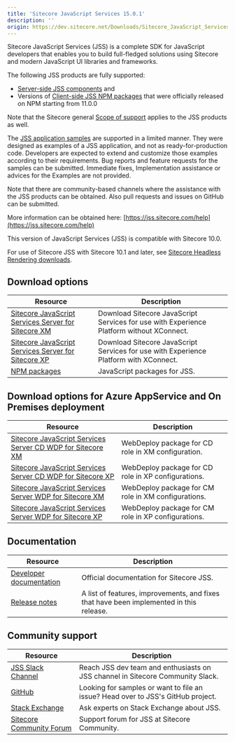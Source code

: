 ```yaml
---
title: 'Sitecore JavaScript Services 15.0.1'
description: ''
origin: https://dev.sitecore.net/Downloads/Sitecore_JavaScript_Services/150/Sitecore_JavaScript_Services_1501
---
```


Sitecore JavaScript Services (JSS) is a complete SDK for JavaScript developers that enables you to build full-fledged solutions using Sitecore and modern JavaScript UI libraries and frameworks.

The following JSS products are fully supported:

- [Server-side JSS components](/downloads/Sitecore_JavaScript_Services) and
- Versions of [Client-side JSS NPM packages](https://github.com/Sitecore/jss/tree/dev/packages) that were officially released on NPM starting from 11.0.0

Note that the Sitecore general [Scope of support](https://kb.sitecore.net/articles/463549#ScopeOfSupport) applies to the JSS products as well.

The [JSS application samples](https://github.com/Sitecore/jss/tree/dev/samples) are supported in a limited manner. They were designed as examples of a JSS application, and not as ready-for-production code. Developers are expected to extend and customize those examples according to their requirements. Bug reports and feature requests for the samples can be submitted. Immediate fixes, Implementation assistance or advices for the Examples are not provided.

Note that there are community-based channels where the assistance with the JSS products can be obtained. Also pull requests and issues on GitHub can be submitted.

More information can be obtained here: [https://jss.sitecore.com/help](https://jss.sitecore.com/help)

  <Alert variant='warning' mb={4}>
    <AlertIcon />


This version of JavaScript Services (JSS) is compatible with Sitecore 10.0.

For use of Sitecore JSS with Sitecore 10.1 and later, see [Sitecore Headless Rendering downloads](/downloads/Sitecore_Headless_Rendering).

  </Alert>


## Download options

| Resource                                                                                                                                                                                                                                                                                          | Description                                                                              |
| ------------------------------------------------------------------------------------------------------------------------------------------------------------------------------------------------------------------------------------------------------------------------------------------------- | ---------------------------------------------------------------------------------------- |
| [Sitecore JavaScript Services Server for Sitecore XM](https://scdp.blob.core.windows.net/downloads/Sitecore%20JavaScript%20Services/150/Sitecore%20JavaScript%20Services%201501/Secure/ZIP/Sitecore%20JavaScript%20Services%20Server%20for%20Sitecore%2010.0.0%20XM%2015.0.1%20rev.%20201112.zip) | Download Sitecore JavaScript Services for use with Experience Platform without XConnect. |
| [Sitecore JavaScript Services Server for Sitecore XP](https://scdp.blob.core.windows.net/downloads/Sitecore%20JavaScript%20Services/150/Sitecore%20JavaScript%20Services%201501/Secure/ZIP/Sitecore%20JavaScript%20Services%20Server%20for%20Sitecore%2010.0.0%20XP%2015.0.1%20rev.%20201112.zip) | Download Sitecore JavaScript Services for use with Experience Platform with XConnect.    |
| [NPM packages](https://www.npmjs.com/org/sitecore-jss)                                                                                                                                                                                                                                            | JavaScript packages for JSS.                                                             |

## Download options for Azure AppService and On Premises deployment

| Resource                                                                                                                                                                                                                                                                                                            | Description                                         |
| ------------------------------------------------------------------------------------------------------------------------------------------------------------------------------------------------------------------------------------------------------------------------------------------------------------------- | --------------------------------------------------- |
| [Sitecore JavaScript Services Server CD WDP for Sitecore XM](https://scdp.blob.core.windows.net/downloads/Sitecore%20JavaScript%20Services/150/Sitecore%20JavaScript%20Services%201501/Secure/WDP/Sitecore%20JavaScript%20Services%20Server%20for%20Sitecore%2010.0.0%20XM%2015.0.1%20rev.%20201112%20CD.scwdp.zip) | WebDeploy package for CD role in XM configuration.  |
| [Sitecore JavaScript Services Server CD WDP for Sitecore XP](https://scdp.blob.core.windows.net/downloads/Sitecore%20JavaScript%20Services/150/Sitecore%20JavaScript%20Services%201501/Secure/WDP/Sitecore%20JavaScript%20Services%20Server%20for%20Sitecore%2010.0.0%20XP%2015.0.1%20rev.%20201112%20CD.scwdp.zip) | WebDeploy package for CD role in XP configurations. |
| [Sitecore JavaScript Services Server WDP for Sitecore XM](https://scdp.blob.core.windows.net/downloads/Sitecore%20JavaScript%20Services/150/Sitecore%20JavaScript%20Services%201501/Secure/WDP/Sitecore%20JavaScript%20Services%20Server%20for%20Sitecore%2010.0.0%20XM%2015.0.1%20rev.%20201112.scwdp.zip)         | WebDeploy package for CM role in XM configurations. |
| [Sitecore JavaScript Services Server WDP for Sitecore XP](https://scdp.blob.core.windows.net/downloads/Sitecore%20JavaScript%20Services/150/Sitecore%20JavaScript%20Services%201501/Secure/WDP/Sitecore%20JavaScript%20Services%20Server%20for%20Sitecore%2010.0.0%20XP%2015.0.1%20rev.%20201112.scwdp.zip)         | WebDeploy package for CM role in XP configurations. |

## Documentation

| Resource                                                | Description                                                                             |
| ------------------------------------------------------- | --------------------------------------------------------------------------------------- |
| [Developer documentation](https://jss.sitecore.net)     | Official documentation for Sitecore JSS.                                                |
| [Release notes](https://jss.sitecore.net/release-notes) | A list of features, improvements, and fixes that have been implemented in this release. |

## Community support

| Resource                                                                   | Description                                                                      |
| -------------------------------------------------------------------------- | -------------------------------------------------------------------------------- |
| [JSS Slack Channel](https://sitecorechat.slack.com/messages/jss)           | Reach JSS dev team and enthusiasts on JSS channel in Sitecore Community Slack.   |
| [GitHub](https://github.com/sitecore/jss)                                  | Looking for samples or want to file an issue? Head over to JSS's GitHub project. |
| [Stack Exchange](https://sitecore.stackexchange.com/questions/tagged/jss)  | Ask experts on Stack Exchange about JSS.                                         |
| [Sitecore Community Forum](https://community.sitecore.net/developers/f/40) | Support forum for JSS at Sitecore Community.                                     |
